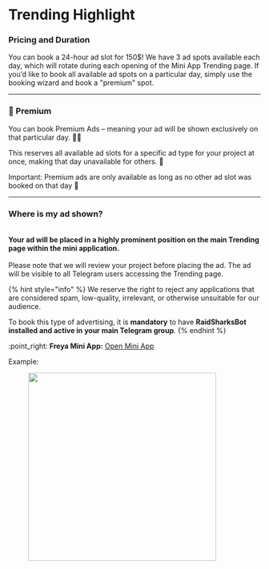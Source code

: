 # Trending Highlight

### Pricing and Duration

You can book a 24-hour ad slot for 150$! We have 3 ad spots available each day, which will rotate during each opening of the Mini App Trending page. If you’d like to book all available ad spots on a particular day, simply use the booking wizard and book a "premium" spot.

***

### 🌟 Premium

You can book Premium Ads – meaning your ad will be shown exclusively on that particular day. 📅✨

This reserves all available ad slots for a specific ad type for your project at once, making that day unavailable for others. 🚫

Important: Premium ads are only available as long as no other ad slot was booked on that day 🛑

***

### Where is my ad shown?

\
**Your ad will be placed in a highly prominent position on the main Trending page within the mini application.**\
\
Please note that we will review your project before placing the ad. The ad will be visible to all Telegram users accessing the Trending page.

{% hint style="info" %}
We reserve the right to reject any applications that are considered spam, low-quality, irrelevant, or otherwise unsuitable for our audience.

To book this type of advertising, it is **mandatory** to have **RaidSharksBot installed and active in your main Telegram group**.
{% endhint %}

:point\_right: **Freya Mini App:** [Open Mini App](https://t.me/raidsharksbot?profile)

Example:

<figure><img src="https://2456237623-files.gitbook.io/~/files/v0/b/gitbook-x-prod.appspot.com/o/spaces%2F71bSnUx7MY0jmpYta6VG%2Fuploads%2FOm83mGBhZaI7C9YVM2xT%2FBildschirmfoto%202025-08-14%20um%2012.32.36.png?alt=media&#x26;token=fb0af1b6-9750-410a-9f4e-18c47b392917" alt="" width="375"><figcaption></figcaption></figure>
